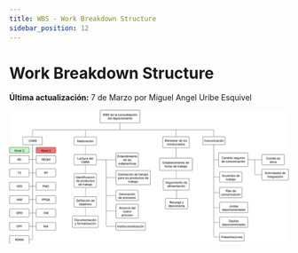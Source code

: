 ```yaml
---
title: WBS - Work Breakdown Structure
sidebar_position: 12
---
```


# Work Breakdown Structure

**Última actualización:** 7 de Marzo por Miguel Angel Uribe Esquivel

![alt text](./WBS-departamental.png)